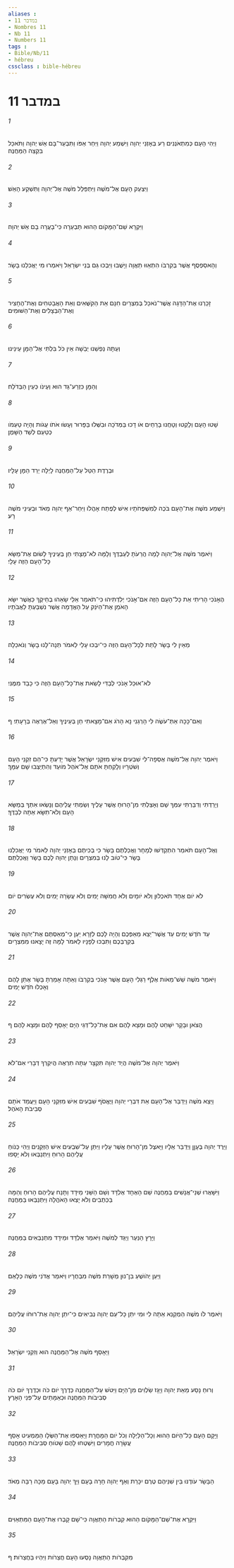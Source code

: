 ```yaml
---
aliases : 
- במדבר 11
- Nombres 11
- Nb 11
- Numbers 11
tags : 
- Bible/Nb/11
- hébreu
cssclass : bible-hébreu
---
```


# במדבר 11

###### 1
וַיְהִי הָעָם כְּמִתְאֹנְנִים רַע בְּאָזְנֵי יְהוָה וַיִּשְׁמַע יְהוָה וַיִּחַר אַפֹּו וַתִּבְעַר־בָּם אֵשׁ יְהוָה וַתֹּאכַל בִּקְצֵה הַמַּחֲנֶה׃
###### 2
וַיִּצְעַק הָעָם אֶל־מֹשֶׁה וַיִּתְפַּלֵּל מֹשֶׁה אֶל־יְהוָה וַתִּשְׁקַע הָאֵשׁ׃
###### 3
וַיִּקְרָא שֵׁם־הַמָּקֹום הַהוּא תַּבְעֵרָה כִּי־בָעֲרָה בָם אֵשׁ יְהוָה׃
###### 4
וְהָאסַפְסֻף אֲשֶׁר בְּקִרְבֹּו הִתְאַוּוּ תַּאֲוָה וַיָּשֻׁבוּ וַיִּבְכּוּ גַּם בְּנֵי יִשְׂרָאֵל וַיֹּאמְרוּ מִי יַאֲכִלֵנוּ בָּשָׂר׃
###### 5
זָכַרְנוּ אֶת־הַדָּגָה אֲשֶׁר־נֹאכַל בְּמִצְרַיִם חִנָּם אֵת הַקִּשֻּׁאִים וְאֵת הָאֲבַטִּחִים וְאֶת־הֶחָצִיר וְאֶת־הַבְּצָלִים וְאֶת־הַשּׁוּמִים׃
###### 6
וְעַתָּה נַפְשֵׁנוּ יְבֵשָׁה אֵין כֹּל בִּלְתִּי אֶל־הַמָּן עֵינֵינוּ׃
###### 7
וְהַמָּן כִּזְרַע־גַּד הוּא וְעֵינֹו כְּעֵין הַבְּדֹלַח׃
###### 8
שָׁטוּ הָעָם וְלָקְטוּ וְטָחֲנוּ בָרֵחַיִם אֹו דָכוּ בַּמְּדֹכָה וּבִשְּׁלוּ בַּפָּרוּר וְעָשׂוּ אֹתֹו עֻגֹות וְהָיָה טַעְמֹו כְּטַעַם לְשַׁד הַשָּׁמֶן׃
###### 9
וּבְרֶדֶת הַטַּל עַל־הַמַּחֲנֶה לָיְלָה יֵרֵד הַמָּן עָלָיו׃
###### 10
וַיִּשְׁמַע מֹשֶׁה אֶת־הָעָם בֹּכֶה לְמִשְׁפְּחֹתָיו אִישׁ לְפֶתַח אָהֳלֹו וַיִּחַר־אַף יְהוָה מְאֹד וּבְעֵינֵי מֹשֶׁה רָע׃
###### 11
וַיֹּאמֶר מֹשֶׁה אֶל־יְהוָה לָמָה הֲרֵעֹתָ לְעַבְדֶּךָ וְלָמָּה לֹא־מָצָתִי חֵן בְּעֵינֶיךָ לָשׂוּם אֶת־מַשָּׂא כָּל־הָעָם הַזֶּה עָלָי׃
###### 12
הֶאָנֹכִי הָרִיתִי אֵת כָּל־הָעָם הַזֶּה אִם־אָנֹכִי יְלִדְתִּיהוּ כִּי־תֹאמַר אֵלַי שָׂאֵהוּ בְחֵיקֶךָ כַּאֲשֶׁר יִשָּׂא הָאֹמֵן אֶת־הַיֹּנֵק עַל הָאֲדָמָה אֲשֶׁר נִשְׁבַּעְתָּ לַאֲבֹתָיו׃
###### 13
מֵאַיִן לִי בָּשָׂר לָתֵת לְכָל־הָעָם הַזֶּה כִּי־יִבְכּוּ עָלַי לֵאמֹר תְּנָה־לָּנוּ בָשָׂר וְנֹאכֵלָה׃
###### 14
לֹא־אוּכַל אָנֹכִי לְבַדִּי לָשֵׂאת אֶת־כָּל־הָעָם הַזֶּה כִּי כָבֵד מִמֶּנִּי׃
###### 15
וְאִם־כָּכָה אַתְּ־עֹשֶׂה לִּי הָרְגֵנִי נָא הָרֹג אִם־מָצָאתִי חֵן בְּעֵינֶיךָ וְאַל־אֶרְאֶה בְּרָעָתִי׃ ף
###### 16
וַיֹּאמֶר יְהוָה אֶל־מֹשֶׁה אֶסְפָה־לִּי שִׁבְעִים אִישׁ מִזִּקְנֵי יִשְׂרָאֵל אֲשֶׁר יָדַעְתָּ כִּי־הֵם זִקְנֵי הָעָם וְשֹׁטְרָיו וְלָקַחְתָּ אֹתָם אֶל־אֹהֶל מֹועֵד וְהִתְיַצְּבוּ שָׁם עִמָּךְ׃
###### 17
וְיָרַדְתִּי וְדִבַּרְתִּי עִמְּךָ שָׁם וְאָצַלְתִּי מִן־הָרוּחַ אֲשֶׁר עָלֶיךָ וְשַׂמְתִּי עֲלֵיהֶם וְנָשְׂאוּ אִתְּךָ בְּמַשָּׂא הָעָם וְלֹא־תִשָּׂא אַתָּה לְבַדֶּךָ׃
###### 18
וְאֶל־הָעָם תֹּאמַר הִתְקַדְּשׁוּ לְמָחָר וַאֲכַלְתֶּם בָּשָׂר כִּי בְּכִיתֶם בְּאָזְנֵי יְהוָה לֵאמֹר מִי יַאֲכִלֵנוּ בָּשָׂר כִּי־טֹוב לָנוּ בְּמִצְרָיִם וְנָתַן יְהוָה לָכֶם בָּשָׂר וַאֲכַלְתֶּם׃
###### 19
לֹא יֹום אֶחָד תֹּאכְלוּן וְלֹא יֹומָיִם וְלֹא חֲמִשָּׁה יָמִים וְלֹא עֲשָׂרָה יָמִים וְלֹא עֶשְׂרִים יֹום׃
###### 20
עַד חֹדֶשׁ יָמִים עַד אֲשֶׁר־יֵצֵא מֵאַפְּכֶם וְהָיָה לָכֶם לְזָרָא יַעַן כִּי־מְאַסְתֶּם אֶת־יְהוָה אֲשֶׁר בְּקִרְבְּכֶם וַתִּבְכּוּ לְפָנָיו לֵאמֹר לָמָּה זֶּה יָצָאנוּ מִמִּצְרָיִם׃
###### 21
וַיֹּאמֶר מֹשֶׁה שֵׁשׁ־מֵאֹות אֶלֶף רַגְלִי הָעָם אֲשֶׁר אָנֹכִי בְּקִרְבֹּו וְאַתָּה אָמַרְתָּ בָּשָׂר אֶתֵּן לָהֶם וְאָכְלוּ חֹדֶשׁ יָמִים׃
###### 22
הֲצֹאן וּבָקָר יִשָּׁחֵט לָהֶם וּמָצָא לָהֶם אִם אֶת־כָּל־דְּגֵי הַיָּם יֵאָסֵף לָהֶם וּמָצָא לָהֶם׃ ף
###### 23
וַיֹּאמֶר יְהוָה אֶל־מֹשֶׁה הֲיַד יְהוָה תִּקְצָר עַתָּה תִרְאֶה הֲיִקְרְךָ דְבָרִי אִם־לֹא׃
###### 24
וַיֵּצֵא מֹשֶׁה וַיְדַבֵּר אֶל־הָעָם אֵת דִּבְרֵי יְהוָה וַיֶּאֱסֹף שִׁבְעִים אִישׁ מִזִּקְנֵי הָעָם וַיַּעֲמֵד אֹתָם סְבִיבֹת הָאֹהֶל׃
###### 25
וַיֵּרֶד יְהוָה בֶּעָןָן וַיְדַבֵּר אֵלָיו וַיָּאצֶל מִן־הָרוּחַ אֲשֶׁר עָלָיו וַיִּתֵּן עַל־שִׁבְעִים אִישׁ הַזְּקֵנִים וַיְהִי כְּנֹוחַ עֲלֵיהֶם הָרוּחַ וַיִּתְנַבְּאוּ וְלֹא יָסָפוּ׃
###### 26
וַיִּשָּׁאֲרוּ שְׁנֵי־אֲנָשִׁים בַּמַּחֲנֶה שֵׁם הָאֶחָד אֶלְדָּד וְשֵׁם הַשֵּׁנִי מֵידָד וַתָּנַח עֲלֵיהֶם הָרוּחַ וְהֵמָּה בַּכְּתֻבִים וְלֹא יָצְאוּ הָאֹהֱלָה וַיִּתְנַבְּאוּ בַּמַּחֲנֶה׃
###### 27
וַיָּרָץ הַנַּעַר וַיַּגֵּד לְמֹשֶׁה וַיֹּאמַר אֶלְדָּד וּמֵידָד מִתְנַבְּאִים בַּמַּחֲנֶה׃
###### 28
וַיַּעַן יְהֹושֻׁעַ בִּן־נוּן מְשָׁרֵת מֹשֶׁה מִבְּחֻרָיו וַיֹּאמַר אֲדֹנִי מֹשֶׁה כְּלָאֵם׃
###### 29
וַיֹּאמֶר לֹו מֹשֶׁה הַמְקַנֵּא אַתָּה לִי וּמִי יִתֵּן כָּל־עַם יְהוָה נְבִיאִים כִּי־יִתֵּן יְהוָה אֶת־רוּחֹו עֲלֵיהֶם׃
###### 30
וַיֵּאָסֵף מֹשֶׁה אֶל־הַמַּחֲנֶה הוּא וְזִקְנֵי יִשְׂרָאֵל׃
###### 31
וְרוּחַ נָסַע מֵאֵת יְהוָה וַיָּגָז שַׂלְוִים מִן־הַיָּם וַיִּטֹּשׁ עַל־הַמַּחֲנֶה כְּדֶרֶךְ יֹום כֹּה וּכְדֶרֶךְ יֹום כֹּה סְבִיבֹות הַמַּחֲנֶה וּכְאַמָּתַיִם עַל־פְּנֵי הָאָרֶץ׃
###### 32
וַיָּקָם הָעָם כָּל־הַיֹּום הַהוּא וְכָל־הַלַּיְלָה וְכֹל יֹום הַמָּחֳרָת וַיַּאַסְפוּ אֶת־הַשְּׂלָו הַמַּמְעִיט אָסַף עֲשָׂרָה חֳמָרִים וַיִּשְׁטְחוּ לָהֶם שָׁטֹוחַ סְבִיבֹות הַמַּחֲנֶה׃
###### 33
הַבָּשָׂר עֹודֶנּוּ בֵּין שִׁנֵּיהֶם טֶרֶם יִכָּרֵת וְאַף יְהוָה חָרָה בָעָם וַיַּךְ יְהוָה בָּעָם מַכָּה רַבָּה מְאֹד׃
###### 34
וַיִּקְרָא אֶת־שֵׁם־הַמָּקֹום הַהוּא קִבְרֹות הַתַּאֲוָה כִּי־שָׁם קָבְרוּ אֶת־הָעָם הַמִּתְאַוִּים׃
###### 35
מִקִּבְרֹות הַתַּאֲוָה נָסְעוּ הָעָם חֲצֵרֹות וַיִּהְיוּ בַּחֲצֵרֹות׃ ף
